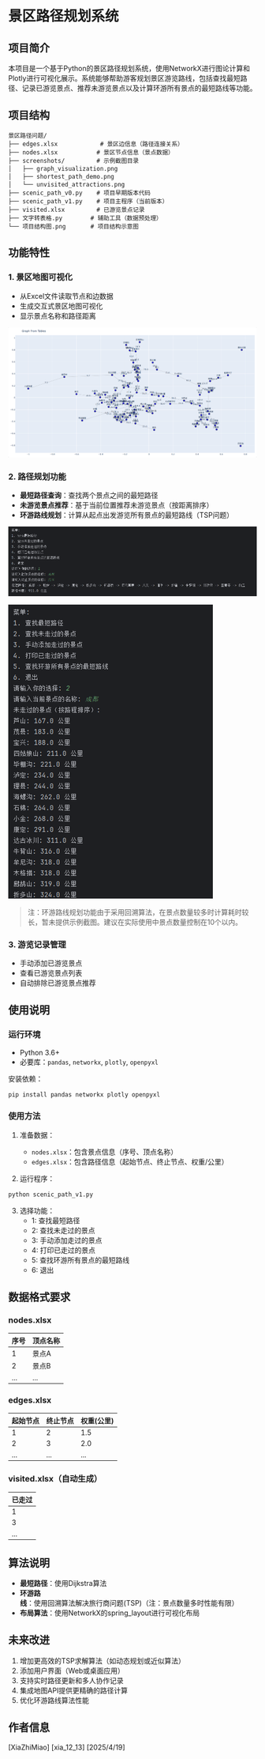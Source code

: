 # 景区路径规划系统

## 项目简介
本项目是一个基于Python的景区路径规划系统，使用NetworkX进行图论计算和Plotly进行可视化展示。系统能够帮助游客规划景区游览路线，包括查找最短路径、记录已游览景点、推荐未游览景点以及计算环游所有景点的最短路线等功能。

## 项目结构
```
景区路径问题/
├── edges.xlsx            # 景区边信息（路径连接关系）
├── nodes.xlsx           # 景区节点信息（景点数据）
├── screenshots/         # 示例截图目录
│   ├── graph_visualization.png
│   ├── shortest_path_demo.png
│   └── unvisited_attractions.png
├── scenic_path_v0.py    # 项目早期版本代码
├── scenic_path_v1.py    # 项目主程序（当前版本）
├── visited.xlsx         # 已游览景点记录
├── 文字转表格.py        # 辅助工具（数据预处理）
└── 项目结构图.png       # 项目结构示意图
```

## 功能特性

### 1. 景区地图可视化
- 从Excel文件读取节点和边数据
- 生成交互式景区地图可视化
- 显示景点名称和路径距离

![景区地图可视化](./screenshots/graph_visualization.png)

### 2. 路径规划功能
- **最短路径查询**：查找两个景点之间的最短路径
- **未游览景点推荐**：基于当前位置推荐未游览景点（按距离排序）
- **环游路线规划**：计算从起点出发游览所有景点的最短路线（TSP问题）

![最短路径查询示例](./screenshots/shortest_path_demo.png)

![未游览景点推荐示例](./screenshots/unvisited_attractions.png)

> 注：环游路线规划功能由于采用回溯算法，在景点数量较多时计算耗时较长，暂未提供示例截图。建议在实际使用中景点数量控制在10个以内。

### 3. 游览记录管理
- 手动添加已游览景点
- 查看已游览景点列表
- 自动排除已游览景点推荐

## 使用说明

### 运行环境
- Python 3.6+
- 必要库：`pandas`, `networkx`, `plotly`, `openpyxl`

安装依赖：
```bash
pip install pandas networkx plotly openpyxl
```

### 使用方法
1. 准备数据：
   - `nodes.xlsx`：包含景点信息（序号、顶点名称）
   - `edges.xlsx`：包含路径信息（起始节点、终止节点、权重/公里）

2. 运行程序：
```bash
python scenic_path_v1.py
```

3. 选择功能：
   - 1: 查找最短路径
   - 2: 查找未走过的景点
   - 3: 手动添加走过的景点
   - 4: 打印已走过的景点
   - 5: 查找环游所有景点的最短路线
   - 6: 退出

## 数据格式要求

### nodes.xlsx
| 序号 | 顶点名称 |
|------|----------|
| 1    | 景点A    |
| 2    | 景点B    |
| ...  | ...      |

### edges.xlsx
| 起始节点 | 终止节点 | 权重(公里) |
|----------|----------|------------|
| 1        | 2        | 1.5        |
| 2        | 3        | 2.0        |
| ...      | ...      | ...        |

### visited.xlsx（自动生成）
| 已走过 |
|--------|
| 1      |
| 3      |
| ...    |

## 算法说明
- **最短路径**：使用Dijkstra算法
- **环游路线**：使用回溯算法解决旅行商问题(TSP)（注：景点数量多时性能有限）
- **布局算法**：使用NetworkX的spring_layout进行可视化布局

## 未来改进
1. 增加更高效的TSP求解算法（如动态规划或近似算法）
2. 添加用户界面（Web或桌面应用）
3. 支持实时路径更新和多人协作记录
4. 集成地图API提供更精确的路径计算
5. 优化环游路线算法性能

## 作者信息
[XiaZhiMiao]
[xia_12_13]
[2025/4/19]